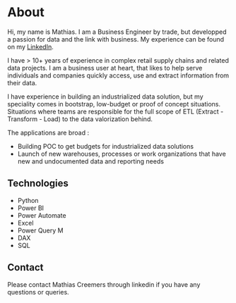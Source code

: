 # About

Hi, my name is Mathias. I am a Business Engineer by trade, but developped a passion for data and the link with business. My experience can be found on my [LinkedIn](https://www.linkedin.com/in/mcreemers/).

I have > 10+ years of experience in complex retail supply chains and related data projects. I am a business user at heart, that likes to help serve individuals and companies quickly access, use and extract information from their data.

I have experience in building an industrialized data solution, but my speciality comes in bootstrap, low-budget or proof of concept situations. Situations where teams are responsible for the full scope of ETL (Extract - Transform - Load) to the data valorization behind.

The applications are broad : 

- Building POC to get budgets for industrialized data solutions
- Launch of new warehouses, processes or work organizations that have new and undocumented data and reporting needs

## Technologies

- Python
- Power BI
- Power Automate
- Excel
- Power Query M
- DAX
- SQL

## Contact

Please contact Mathias Creemers through linkedin if you have any questions or queries.
